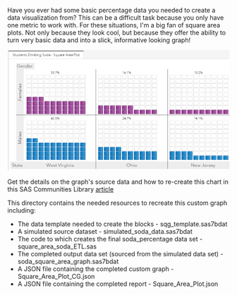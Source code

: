 Have you ever had some basic percentage data you needed to create a data visualization from? This can be a difficult task because you only have one metric to work with. For these situations, I'm a big fan of square area plots. Not only because they look cool, but because they offer the ability to turn very basic data and into a slick, informative looking graph!

![](./square_area_plot.png)

Get the details on the graph's source data and how to re-create this chart in this SAS Communities Library [article](https://communities.sas.com/t5/SAS-Communities-Library/Three-steps-to-building-a-square-area-plot-in-SAS-Visual/ta-p/557966)

This directory contains the needed resources to recreate this custom graph including:
* The data template needed to create the blocks - sqg_template.sas7bdat
* A simulated source dataset - simulated_soda_data.sas7bdat
* The code to which creates the final soda_percentage data set - square_area_soda_ETL.sas
* The completed output data set (sourced from the simulated data set) - soda_square_area_graph.sas7bdat
* A JSON file containing the completed custom graph - Square_Area_Plot_CG.json
* A JSON file containing the completed report - Square_Area_Plot.json
